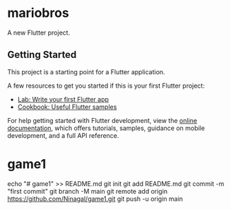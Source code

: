 # mariobros

A new Flutter project.

## Getting Started

This project is a starting point for a Flutter application.

A few resources to get you started if this is your first Flutter project:

- [Lab: Write your first Flutter app](https://docs.flutter.dev/get-started/codelab)
- [Cookbook: Useful Flutter samples](https://docs.flutter.dev/cookbook)

For help getting started with Flutter development, view the
[online documentation](https://docs.flutter.dev/), which offers tutorials,
samples, guidance on mobile development, and a full API reference.
# game1
echo "# game1" >> README.md
git init
git add README.md
git commit -m "first commit"
git branch -M main
git remote add origin https://github.com/Ninagal/game1.git
git push -u origin main